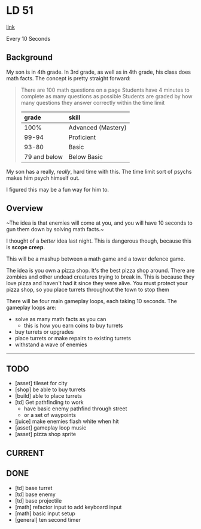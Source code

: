# LD 51

[link](https://ldjam.com/events/ludum-dare/51)

Every 10 Seconds

## Background

My son is in 4th grade.
In 3rd grade, as well as in 4th grade, his class does math facts.
The concept is pretty straight forward:

> There are 100 math questions on a page
> Students have 4 minutes to complete as many questions as possible
> Students are graded by how many questions they answer correctly within the time limit
> 
> | grade        | skill              |
> |:-------------|:-------------------|
> | 100%         | Advanced (Mastery) |
> | 99-94        | Proficient         |
> | 93-80        | Basic              |
> | 79 and below | Below Basic        |

My son has a really, _really_, hard time with this.
The time limit sort of psychs makes him psych himself out.

I figured this may be a fun way for him to.

## Overview

~The idea is that enemies will come at you, and you will have 10 seconds to gun them down by solving math facts.~

I thought of a _better_ idea last night.
This is dangerous though, because this is **scope creep**.

This will be a mashup between a math game and a tower defence game.

The idea is you own a pizza shop.
It's the best pizza shop around.
There are zombies and other undead creatures trying to break in.
This is because they love pizza and haven't had it since they were alive.
You must protect your pizza shop, so you place turrets throughout the town to stop them

There will be four main gameplay loops, each taking 10 seconds.
The gameplay loops are:
* solve as many math facts as you can
  * this is how you earn coins to buy turrets
* buy turrets or upgrades
* place turrets or make repairs to existing turrets
* withstand a wave of enemies

---

## TODO

* [asset] tileset for city
* [shop] be able to buy turrets
* [build] able to place turrets
* [td] Get pathfinding to work
  * have basic enemy pathfind through street
  * or a set of waypoints
* [juice] make enemies flash white when hit
* [asset] gameplay loop music
* [asset] pizza shop sprite


## CURRENT


## DONE

* [td] base turret
* [td] base enemy
* [td] base projectile
* [math] refactor input to add keyboard input
* [math] basic input setup
* [general] ten second timer


